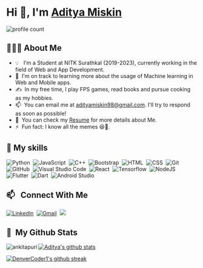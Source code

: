 # Hi 👋, I'm [Aditya Miskin](https://aditya-miskin.herokuapp.com/)

![profile count](https://komarev.com/ghpvc/?username=adityamiskin&color=red)&nbsp;

## 👨🏻‍💻&nbsp;About Me

- 💡 &nbsp; I'm a Student at NITK Surathkal (2019-2023), currently working in the field of Web and App Development.
- 🌱 &nbsp;I'm on track to learning more about the usage of Machine learning in Web and Mobile apps.
- ✍️ &nbsp;In my free time, I play FPS games, read books and pursue cooking as my hobbies.
- 📫 &nbsp;You can email me at adityamiskin98@gmail.com. I'll try to respond as soon as possible!
- 📄 &nbsp;You can check my [Resume](https://drive.google.com/file/d/1hvpmkWyYMhf7rE9e7qYT06OqGQevirJz/view?usp=sharing) for more details about Me.
- ⚡ &nbsp;Fun fact: I know all the memes 😆🤪.

## 🚀&nbsp;My skills

![Python](https://img.shields.io/badge/Python-3776AB?style=flat&logo=python&logoColor=white)&nbsp; ![JavaScript](https://img.shields.io/badge/JavaScript-323330?style=flat&logo=javascript&logoColor=F7DF1E)&nbsp; ![C++](https://img.shields.io/badge/C%2B%2B-00599C?style=flat&logo=c%2B%2B&logoColor=white)&nbsp; ![Bootstrap](https://img.shields.io/badge/Bootstrap-563D7C?style=flat&logo=bootstrap&logoColor=white)&nbsp; ![HTML](https://img.shields.io/badge/HTML5-E34F26?style=flat&logo=html5&logoColor=white)&nbsp; ![CSS](https://img.shields.io/badge/CSS3-1572B6?style=flat&logo=css3&logoColor=white)&nbsp; ![Git](https://img.shields.io/badge/Git-F05032?style=flat&logo=git&logoColor=white)&nbsp; ![GitHub](https://img.shields.io/badge/GitHub-100000?style=flat&logo=github&logoColor=white)&nbsp; ![Visual Studio Code](https://img.shields.io/badge/Visual_Studio_Code-0078D4?style=flat&logo=visual%20studio%20code&logoColor=white)&nbsp; ![React](https://img.shields.io/badge/React-20232A?style=flat&logo=react&logoColor=61DAFB)&nbsp; ![Tensorflow](https://img.shields.io/badge/TensorFlow-FF6F00?style=flat&logo=TensorFlow&logoColor=white)&nbsp; ![NodeJS](https://img.shields.io/badge/Node.js-339933?style=flat&logo=nodedotjs&logoColor=white)&nbsp; ![Flutter](https://img.shields.io/badge/Flutter-02569B?style=flat&logo=flutter&logoColor=white)&nbsp; ![Dart](https://img.shields.io/badge/Dart-0175C2?style=flat&logo=dart&logoColor=white)&nbsp; ![Android Studio](https://img.shields.io/badge/Android_Studio-3DDC84?style=flat&logo=android-studio&logoColor=white) &nbsp;

## 📫 &nbsp; Connect With Me

<a href="https://www.linkedin.com/in/aditya-miskin/"><img alt="LinkedIn" src="https://img.shields.io/badge/LinkedIn%20-%230077B5.svg?&style=flat&logo=linkedin&logoColor=white"/></a>&nbsp; <a href="mailto:adityamiskin98@gmail.com"><img alt="Gmail" src="https://img.shields.io/badge/Gmail-D14836?style=flat&logo=gmail&logoColor=white" /></a>&nbsp; <a href="https://twitter.com/AdityaMiskin3"><img src="https://img.shields.io/badge/-@AdityaMiskin3_-1DA1F2?style=flat&logo=twitter&logoColor=white"/></a>&nbsp;

## 🦸&nbsp; My Github Stats

<p><img align="left" src="https://github-readme-stats.vercel.app/api/top-langs/?username=adityamiskin&layout=compact&theme=react" alt="ankitapuri" /></p>

<a href="https://github.com/anuraghazra/github-readme-stats">
  <img align="center" src="https://github-readme-stats.anuraghazra1.vercel.app/api?username=adityamiskin&show_icons=true&include_all_commits=true&theme=react" alt="Aditya's github stats" />
</a>

[![DenverCoder1's github streak](https://github-readme-streak-stats.herokuapp.com/?user=adityamiskin&theme=react)](https://github.com/adityamiskin/github-readme-streak-stats)
